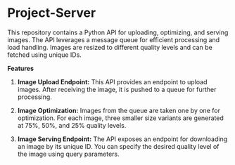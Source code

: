 # Project-Server
This repository contains a Python API for uploading, optimizing, and serving images. The API leverages a message queue for efficient processing and load handling. Images are resized to different quality levels and can be fetched using unique IDs.

**Features**
1. **Image Upload Endpoint:** This API provides an endpoint to upload images. After receiving the image, it is pushed to a queue for further processing.

2. **Image Optimization:** Images from the queue are taken one by one for optimization. For each image, three smaller size variants are generated at 75%, 50%, and 25% quality levels.

3. **Image Serving Endpoint:** The API exposes an endpoint for downloading an image by its unique ID. You can specify the desired quality level of the image using query parameters.

